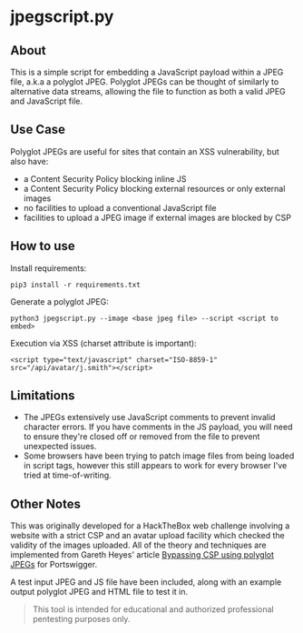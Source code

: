 # jpegscript.py

## About
This is a simple script for embedding a JavaScript payload within a JPEG file, a.k.a a polyglot JPEG. 
Polyglot JPEGs can be thought of similarly to alternative data streams, allowing the file to function as both a valid JPEG and JavaScript file.

## Use Case
Polyglot JPEGs are useful for sites that contain an XSS vulnerability, but also have:
- a Content Security Policy blocking inline JS
- a Content Security Policy blocking external resources or only external images
- no facilities to upload a conventional JavaScript file
- facilities to upload a JPEG image if external images are blocked by CSP

## How to use
Install requirements:

```pip3 install -r requirements.txt```

Generate a polyglot JPEG:

```python3 jpegscript.py --image <base jpeg file> --script <script to embed>```

Execution via XSS (charset attribute is important):

```<script type="text/javascript" charset="ISO-8859-1" src="/api/avatar/j.smith"></script>```

## Limitations
- The JPEGs extensively use JavaScript comments to prevent invalid character errors. If you have comments in the JS payload, you will need to ensure they're closed off or removed from the file to prevent unexpected issues.
- Some browsers have been trying to patch image files from being loaded in script tags, however this still appears to work for every browser I've tried at time-of-writing. 

## Other Notes
This was originally developed for a HackTheBox web challenge involving a website with a strict CSP and an avatar upload facility which checked the validity of the images uploaded.
All of the theory and techniques are implemented from Gareth Heyes' article [Bypassing CSP using polyglot JPEGs](https://portswigger.net/research/bypassing-csp-using-polyglot-jpegs) for Portswigger.

A test input JPEG and JS file have been included, along with an example output polyglot JPEG and HTML file to test it in.

> This tool is intended for educational and authorized professional pentesting purposes only.
